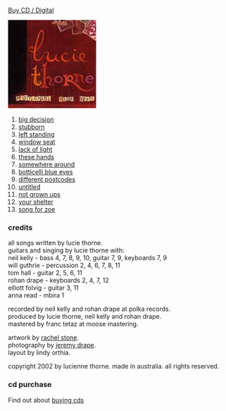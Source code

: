 <!--| ## botticelli blue eyes |-->

[Buy CD / Digital](https://luciethorne.bandcamp.com/album/botticelli-blue-eyes)  

![botticelli blue eyes][8]

1.  [big decision][9]
2.  [stubborn][10]
3.  [left standing][11]
4.  [window seat][12]
5.  [lack of light][13]
6.  [these hands][14]
7.  [somewhere around][15]
8.  [botticelli blue eyes][16]
9.  [different postcodes][17]
10.  [untitled][18]
11.  [not grown ups][19]
12.  [your shelter][20]
13.  [song for zoe][21]

[8]: data/image/cover/botticelli-blue-eyes.jpg
[9]: ?p=songs/big-decision
[10]: ?p=songs/stubborn
[11]: ?p=songs/left-standing
[12]: ?p=songs/window-seat
[13]: ?p=songs/lack-of-light
[14]: ?p=songs/these-hands
[15]: ?p=songs/somewhere-around
[16]: ?p=songs/botticelli-blue-eyes
[17]: ?p=songs/different-postcodes
[18]: ?p=songs/untitled
[19]: ?p=songs/not-grown-ups
[20]: ?p=songs/your-shelter
[21]: ?p=songs/song-for-zoe

### credits

all songs written by lucie thorne.  
guitars and singing by lucie thorne with:  
neil kelly - bass 4, 7, 8, 9, 10, guitar 7, 9, keyboards 7, 9  
will guthrie - percussion 2, 4, 6, 7, 8, 11  
tom hall - guitar 2, 5, 6, 11  
rohan drape - keyboards 2, 4, 7, 12  
elliott folvig - guitar 3, 11  
anna read - mbira 1

recorded by neil kelly and rohan drape at polka records.  
produced by lucie thorne, neil kelly and rohan drape.  
mastered by franc tetaz at moose mastering.

artwork by [rachel stone][22].  
photography by [jeremy drape][23].  
layout by lindy orthia.

[22]: http://www.rachelstone.com "rachel stone"
[23]: http://www.jeremydrape.com "jeremy drape"

copyright 2002 by lucienne thorne. made in australia. all rights
reserved.

### cd purchase

Find out about [buying cds][24]

[24]: ?p=shop
